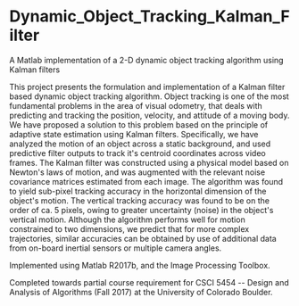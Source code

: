 # Dynamic_Object_Tracking_Kalman_Filter
A Matlab implementation of a 2-D dynamic object tracking algorithm using Kalman filters

This project presents the formulation and implementation of a Kalman filter based dynamic object tracking algorithm. Object
tracking is one of the most fundamental problems in the area of visual odometry, that deals with predicting and tracking the
position, velocity, and attitude of a moving body. We have proposed a solution to this problem based on the principle of
adaptive state estimation using Kalman filters. Specifically, we have analyzed the motion of an object across a static
background, and used predictive filter outputs to track it's centroid coordinates across video frames. The Kalman filter was
constructed using a physical model based on Newton's laws of motion, and was augmented with the relevant noise covariance
matrices estimated from each image. The algorithm was found to yield sub-pixel tracking accuracy in the horizontal dimension
of the object's motion. The vertical tracking accuracy was found to be on the order of ca. 5 pixels, owing to greater
uncertainty (noise) in the object's vertical motion. Although the algorithm performs well for motion constrained to two 
dimensions, we predict that for more complex trajectories, similar accuracies can be obtained by use of additional data from
on-board inertial sensors or multiple camera angles.

Implemented using Matlab R2017b, and the Image Processing Toolbox.

Completed towards partial course requirement for CSCI 5454 -- Design and Analysis of Algorithms (Fall 2017) at the University 
of Colorado Boulder.
